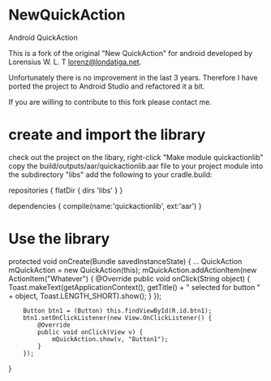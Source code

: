 NewQuickAction
==============

Android QuickAction

This is a fork of the original "New QuickAction" for android developed by Lorensius W. L. T <lorenz@londatiga.net>. 

Unfortunately there is no improvement in the last 3 years. Therefore I have ported the project to Android Studio and refactored it a bit. 

If you are willing to contribute to this fork please contact me. 

create and import the library
==============

check out the project
on the libary, right-click "Make module quickactionlib"
copy the build/outputs/aar/quickactionlib.aar file to your project module into the subdirectory "libs"
add the following to your cradle.build:

repositories {
    flatDir {
        dirs 'libs'
    }
}

dependencies {
    compile(name:'quickactionlib', ext:'aar')
}

Use the library
==============

protected void onCreate(Bundle savedInstanceState) {
...
QuickAction<String> mQuickAction 	= new QuickAction(this);
mQuickAction.addActionItem(new ActionItem<String>("Whatever") {
            @Override
            public void onClick(String object) {
                Toast.makeText(getApplicationContext(), getTitle() + " selected for button " + object, Toast.LENGTH_SHORT).show();
            }
        });
        
        Button btn1 = (Button) this.findViewById(R.id.btn1);
		btn1.setOnClickListener(new View.OnClickListener() {
			@Override
			public void onClick(View v) {
				mQuickAction.show(v, "Button1");
			}
		});
}

